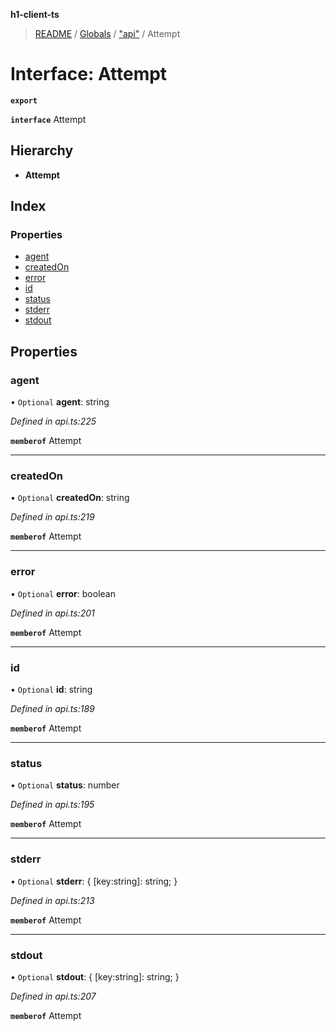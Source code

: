 **h1-client-ts**

> [README](../README.md) / [Globals](../globals.md) / ["api"](../modules/_api_.md) / Attempt

# Interface: Attempt

**`export`** 

**`interface`** Attempt

## Hierarchy

* **Attempt**

## Index

### Properties

* [agent](_api_.attempt.md#agent)
* [createdOn](_api_.attempt.md#createdon)
* [error](_api_.attempt.md#error)
* [id](_api_.attempt.md#id)
* [status](_api_.attempt.md#status)
* [stderr](_api_.attempt.md#stderr)
* [stdout](_api_.attempt.md#stdout)

## Properties

### agent

• `Optional` **agent**: string

*Defined in api.ts:225*

**`memberof`** Attempt

___

### createdOn

• `Optional` **createdOn**: string

*Defined in api.ts:219*

**`memberof`** Attempt

___

### error

• `Optional` **error**: boolean

*Defined in api.ts:201*

**`memberof`** Attempt

___

### id

• `Optional` **id**: string

*Defined in api.ts:189*

**`memberof`** Attempt

___

### status

• `Optional` **status**: number

*Defined in api.ts:195*

**`memberof`** Attempt

___

### stderr

• `Optional` **stderr**: { [key:string]: string;  }

*Defined in api.ts:213*

**`memberof`** Attempt

___

### stdout

• `Optional` **stdout**: { [key:string]: string;  }

*Defined in api.ts:207*

**`memberof`** Attempt
